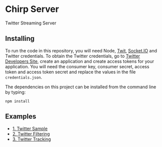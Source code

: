 # Chirp Server

Twitter Streaming Server

## Installing

To run the code in this repository, you will need Node, [Twit](https://github.com/ttezel/twit), [Socket.IO](http://socket.io/) and Twitter credentials. To obtain the Twitter credentials, go to [Twitter Developers Site](https://dev.twitter.com/), create an application and create access tokens for your application. You will need the consumer key, consumer secret, access token and access token secret and replace the values in the file `credentials.json`.

The dependencies on this project can be installed from the command line by typing:

    npm install

## Examples

- [1. Twitter Sample](01-twitter-sample.js)
- [2. Twitter Filtering](02-twitter-filter.js)
- [3. Twitter Tracking](03-twitter-tracking.js)